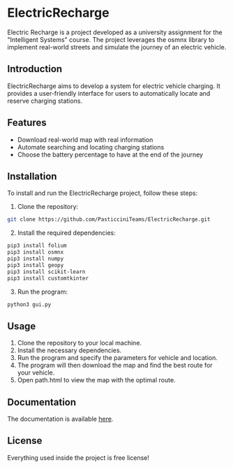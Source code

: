 # ElectricRecharge

Electric Recharge is a project developed as a university assignment for the "Intelligent Systems" course. The project leverages the osmnx library to implement real-world streets and simulate the journey of an electric vehicle.

## Introduction

ElectricRecharge aims to develop a system for electric vehicle charging. It provides a user-friendly interface for users to automatically locate and reserve charging stations.

## Features

- Download real-world map with real information
- Automate searching and locating charging stations
- Choose the battery percentage to have at the end of the journey

## Installation

To install and run the ElectricRecharge project, follow these steps:

1. Clone the repository: 

```bash
git clone https://github.com/PasticciniTeams/ElectricRecharge.git
```

2. Install the required dependencies: 

```bash
pip3 install folium
pip3 install osmnx
pip3 install numpy
pip3 install geopy
pip3 install scikit-learn
pip3 install customtkinter
```

3. Run the program: 

```bash
python3 gui.py
```

## Usage

1. Clone the repository to your local machine.
2. Install the necessary dependencies.
3. Run the program and specify the parameters for vehicle and location.
4. The program will then download the map and find the best route for your vehicle.
5. Open path.html to view the map with the optimal route.

## Documentation
The documentation is available [here](https://raw.githack.com/PasticciniTeams/ElectricRecharge/main/docs/_build/html/index.html).

## License

Everything used inside the project is free license!
